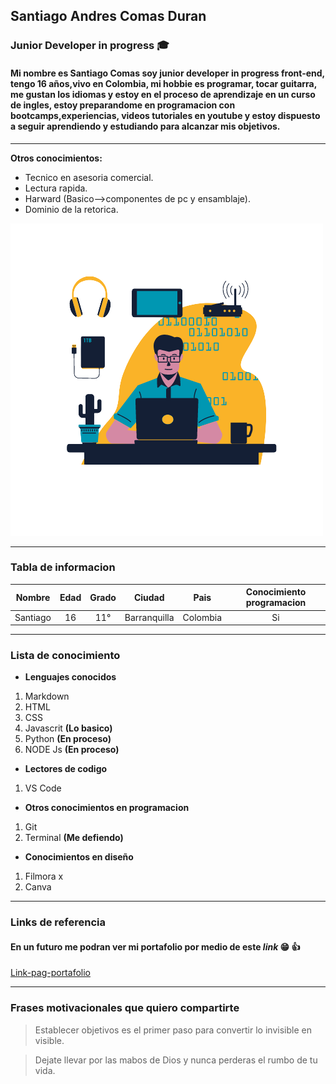 ## Santiago Andres Comas Duran

### Junior Developer in progress :mortar_board:




#### Mi nombre es **Santiago Comas** soy junior developer in progress **front-end**, tengo 16 años,vivo en Colombia, mi hobbie es programar, tocar guitarra, me gustan los idiomas y estoy en el proceso de aprendizaje en un curso de ingles, estoy preparandome en programacion con bootcamps,experiencias, videos tutoriales en youtube y estoy dispuesto a seguir aprendiendo y estudiando para alcanzar mis objetivos.

***

  **Otros conocimientos:**

  

*  Tecnico en asesoria comercial.
*  Lectura rapida.
* Harward (Basico-->componentes de pc y ensamblaje).
* Dominio de la retorica.

![Img-developer](ImgRemov.png)

--------------------------------------------------------------------------------------------------------------

### Tabla de informacion

| Nombre | Edad | Grado | Ciudad | Pais | Conocimiento programacion |
|:--------:|:------:|:-------:|:--------:|:------:|:---------------------------:|
|Santiago| 16   | 11°   | Barranquilla | Colombia | Si |

--------------------------------------------------------------------------------------------------------------

### Lista de conocimiento


* **Lenguajes conocidos** 

1. Markdown
1. HTML
1. CSS
1. Javascrit  **(Lo basico)**
1. Python **(En proceso)**
1. NODE Js **(En proceso)**

* **Lectores de codigo**
1. VS Code

* **Otros conocimientos en programacion**
1. Git
1. Terminal **(Me defiendo)**


* **Conocimientos en diseño**
1. Filmora x
1. Canva

----------------------------------------------------------------------------------------------------------------------------------------------


### Links de referencia

#### En un futuro me podran ver mi **portafolio** por medio de este ***link*** :grin: :+1:

[Link-pag-portafolio](https://youtube.com/ "Youtube-->por el momento")


----------------------------------------------------------------------------------------------------------------------------------------------

### Frases motivacionales que quiero compartirte

>Establecer objetivos es el primer paso para convertir lo invisible en visible.

>Dejate llevar por las mabos de Dios y nunca perderas el rumbo de tu vida.




  